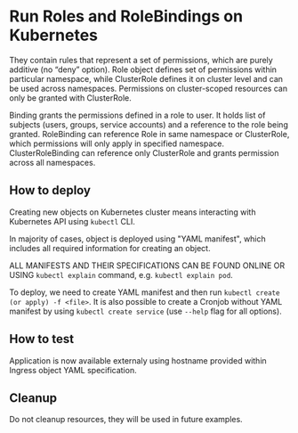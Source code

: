 # Run Roles and RoleBindings on Kubernetes
They contain rules that represent a set of permissions, which are purely additive (no “deny” option). Role object defines set of permissions within particular namespace, while ClusterRole defines it on cluster level and can be used across namespaces. Permissions on cluster-scoped resources can only be granted with ClusterRole.

Binding grants the permissions defined in a role to user. It holds list of subjects (users, groups, service accounts) and a reference to the role being granted. RoleBinding can reference Role in same namespace or ClusterRole, which permissions will only apply in specified namespace. ClusterRoleBinding can reference only ClusterRole and grants permission across all namespaces.


## How to deploy
Creating new objects on Kubernetes cluster means interacting with Kubernetes API using `kubectl` CLI.

In majority of cases, object is deployed using "YAML manifest", which includes all required information for creating an object.

ALL MANIFESTS AND THEIR SPECIFICATIONS CAN BE FOUND ONLINE OR USING `kubectl explain` command, e.g. `kubectl explain pod`.

To deploy, we need to create YAML manifest and then run `kubectl create (or apply) -f <file>`. It is also possible to create a Cronjob without YAML manifest by using `kubectl create service` (use `--help` flag for all options).

## How to test
Application is now available externaly using hostname provided within Ingress object YAML specification.

## Cleanup
Do not cleanup resources, they will be used in future examples.
